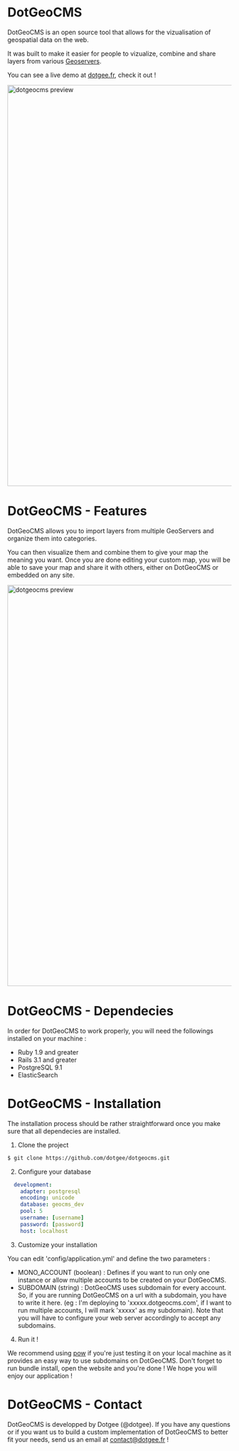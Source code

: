 # DotGeoCMS #

DotGeoCMS is an open source tool that allows for the vizualisation of geospatial data on the web.

It was built to make it easier for people to vizualize, combine and share layers from various [Geoservers](http://geoserver.org/display/GEOS/Welcome).

You can see a live demo at [dotgee.fr](http://open-data.iuem.dotgee.fr/), check it out !

<img src="http://i.imgur.com/U5gHI.jpg?1" alt="dotgeocms preview" title="dotgeocms preview" width="900"/>

# DotGeoCMS - Features #

DotGeoCMS allows you to import layers from multiple GeoServers and organize them into categories.

You can then visualize them and combine them to give your map the meaning you want. Once you are done editing your custom map, you will be able to save your map and share it with others, either on DotGeoCMS or embedded on any site.

<img src="http://i.imgur.com/MGIUw.png" alt="dotgeocms preview" title="dotgeocms preview" width="900"/>

# DotGeoCMS - Dependecies #

In order for DotGeoCMS to work properly, you will need the followings installed on your machine :

- Ruby 1.9 and greater
- Rails 3.1 and greater
- PostgreSQL 9.1
- ElasticSearch

# DotGeoCMS - Installation #

The installation process should be rather straightforward once you make sure that all dependecies are installed.

1. Clone the project

  ```bash
  $ git clone https://github.com/dotgee/dotgeocms.git
  ```

2. Configure your database

  ```yaml
    development:
      adapter: postgresql
      encoding: unicode
      database: geocms_dev
      pool: 5
      username: [username]
      password: [password]
      host: localhost
  ```

3. Customize your installation

  You can edit 'config/application.yml' and define the two parameters : 
  - MONO_ACCOUNT (boolean) : Defines if you want to run only one instance or allow multiple accounts to be created on your DotGeoCMS.
  - SUBDOMAIN (string) : DotGeoCMS uses subdomain for every account. So, if you are running DotGeoCMS on a url with a subdomain, you have to write it here. (eg : I'm deploying to 'xxxxx.dotgeocms.com', if I want to run multiple accounts, I will mark 'xxxxx' as my subdomain). Note that you will have to configure your web server accordingly to accept any subdomains.

4. Run it !
  
  We recommend using [pow](http://pow.cx/) if you're just testing it on your local machine as it provides an easy way to use subdomains on DotGeoCMS.
  Don't forget to run bundle install, open the website and you're done ! We hope you will enjoy our application !

# DotGeoCMS - Contact #

DotGeoCMS is developped by Dotgee (@dotgee). If you have any questions or if you want us to build a custom implementation of DotGeoCMS to better fit your needs, send us an email at [contact@dotgee.fr](mailto:contact@dotgee.fr) !